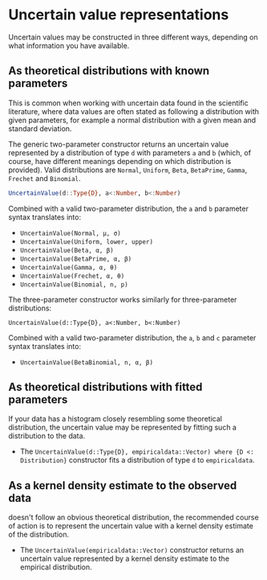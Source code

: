 # Uncertain value representations

Uncertain values may be constructed in three different ways, depending on what
information you have available.

## As theoretical distributions with known parameters
This is common when
working with uncertain data found in the scientific literature, where data
values are often stated as following a distribution with given parameters,
for example a normal distribution with a given mean and standard deviation.

The generic two-parameter constructor returns an uncertain value represented
by a distribution of type `d` with parameters `a` and `b` (which, of course,
have different meanings depending on which distribution is provided). Valid
distributions are `Normal`, `Uniform`, `Beta`, `BetaPrime`, `Gamma`, `Frechet`
and `Binomial`.


```julia
UncertainValue(d::Type{D}, a<:Number, b<:Number)
```

Combined with a valid two-parameter distribution, the `a` and `b` parameter
syntax translates into:

- `UncertainValue(Normal, μ, σ)`
- `UncertainValue(Uniform, lower, upper)`
- `UncertainValue(Beta, α, β)`
- `UncertainValue(BetaPrime, α, β)`
- `UncertainValue(Gamma, α, θ)`
- `UncertainValue(Frechet, α, θ)`
- `UncertainValue(Binomial, n, p)`


The three-parameter constructor works similarly for three-parameter
distributions:

```
UncertainValue(d::Type{D}, a<:Number, b<:Number)
```

Combined with a valid two-parameter distribution, the 
`a`, `b` and `c` parameter syntax translates into:

- `UncertainValue(BetaBinomial, n, α, β)`


## As theoretical distributions with fitted parameters

If your data has a histogram closely resembling some theoretical distribution,
the uncertain value may be represented by fitting such a distribution to the data.

- The `UncertainValue(d::Type{D}, empiricaldata::Vector) where {D <: Distribution}` constructor fits a distribution of type `d` to `empiricaldata`.


## As a kernel density estimate to the observed data
doesn't follow an obvious theoretical distribution, the recommended course of
action is to represent the uncertain value with a kernel density estimate
of the distribution.


- The `UncertainValue(empiricaldata::Vector)` constructor returns an uncertain value represented by a kernel density estimate to the empirical distribution.
